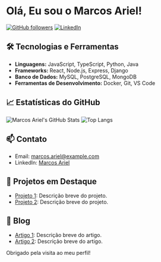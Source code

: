 # Olá, Eu sou o Marcos Ariel!

[![GitHub followers](https://img.shields.io/github/followers/marcosarielrj?label=Follow&style=social)](https://github.com/marcosarielrj/)
[![LinkedIn](https://img.shields.io/badge/LinkedIn-Connect-blue)](https://www.linkedin.com/in/marcosarielrj/)

## 🛠️ Tecnologias e Ferramentas

- **Linguagens:** JavaScript, TypeScript, Python, Java
- **Frameworks:** React, Node.js, Express, Django
- **Banco de Dados:** MySQL, PostgreSQL, MongoDB
- **Ferramentas de Desenvolvimento:** Docker, Git, VS Code

## 📈 Estatísticas do GitHub

![Marcos Ariel's GitHub Stats](https://github-readme-stats.vercel.app/api?username=marcosarielrj&show_icons=true&theme=radical)
![Top Langs](https://github-readme-stats.vercel.app/api/top-langs/?username=marcosarielrj&layout=compact&theme=radical)

## 📫 Contato

- Email: [marcos.ariel@example.com](mailto:marcos.ariel@example.com)
- LinkedIn: [Marcos Ariel](https://www.linkedin.com/in/marcosarielrj/)

## 🌟 Projetos em Destaque

- [Projeto 1](https://github.com/marcosarielrj/projeto1): Descrição breve do projeto.
- [Projeto 2](https://github.com/marcosarielrj/projeto2): Descrição breve do projeto.

## 📝 Blog

- [Artigo 1](https://medium.com/@marcosarielrj/artigo1): Descrição breve do artigo.
- [Artigo 2](https://medium.com/@marcosarielrj/artigo2): Descrição breve do artigo.

Obrigado pela visita ao meu perfil!
